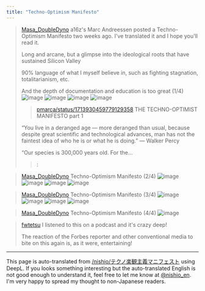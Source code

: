 ```yaml
---
title: "Techno-Optimism Manifesto"
---
```


> [Masa_DoubleDyno](https://twitter.com/Masa_DoubleDyno/status/1718807823847702996/photo/1) a16z's Marc Andreessen posted a Techno-Optimism Manifesto two weeks ago. I've translated it and I hope you'll read it.
>
>  Long and arcane, but a glimpse into the ideological roots that have sustained Silicon Valley
>
>  90% language of what I myself believe in, such as fighting stagnation, totalitarianism, etc.
>
>  And the depth of documentation and education is too great (1/4)
>  ![image](https://pbs.twimg.com/media/F9pumZ1bUAA05sX?format=jpg&name=900x900#.png) ![image](https://pbs.twimg.com/media/F9pumZ5aYAAIIvU?format=jpg&name=900x900#.png) ![image](https://pbs.twimg.com/media/F9pumZ8bUAAn6yh?format=jpg&name=900x900#.png) ![image](https://pbs.twimg.com/media/F9pumZzacAAiA47?format=jpg&name=900x900#.png)
>  >[pmarca/status/1713930459779129358](https://twitter.com/pmarca/status/1713930459779129358/status/1713930459779129358) THE TECHNO-OPTIMIST MANIFESTO part 1
>
>  “You live in a deranged age — more deranged than usual, because despite great scientific and technological advances, man has not the faintest idea of who he is or what he is doing.”
>  — Walker Percy
>
>  “Our species is 300,000 years old. For the…
>  >:



> [Masa_DoubleDyno](https://twitter.com/Masa_DoubleDyno/status/1718808006287339863) Techno-Optimism Manifesto (2/4)
>  ![image](https://pbs.twimg.com/media/F9puxGPasAA07zd?format=jpg&name=900x900#.png) ![image](https://pbs.twimg.com/media/F9puxGMa4AAIDmq?format=jpg&name=900x900#.png) ![image](https://pbs.twimg.com/media/F9puxGMbkAAN6eR?format=jpg&name=900x900#.png) ![image](https://pbs.twimg.com/media/F9puxGPbcAAb9FF?format=jpg&name=900x900#.png)

> [Masa_DoubleDyno](https://twitter.com/Masa_DoubleDyno/status/1718808715921690911) Techno-Optimism Manifesto (3/4)
>  ![image](https://pbs.twimg.com/media/F9pvZftbUAA0Ff2?format=jpg&name=900x900#.png) ![image](https://pbs.twimg.com/media/F9pvZfpbEAAj6Jt?format=jpg&name=900x900#.png) ![image](https://pbs.twimg.com/media/F9pvZfnbgAEV6SR?format=jpg&name=900x900#.png) ![image](https://pbs.twimg.com/media/F9pvZftbQAA3RBY?format=jpg&name=900x900#.png)

> [Masa_DoubleDyno](https://twitter.com/Masa_DoubleDyno/status/1718808864546811951) Techno-Optimism Manifesto (4/4)
>  ![image](https://pbs.twimg.com/media/F9pvjUVa8AEvlat?format=jpg&name=medium#.png)

> [fwtetsu](https://twitter.com/fwtetsu/status/1718963477753278669) I listened to this on a podcast and it's crazy deep!
>
>  The reaction of the Forbes reporter and other conventional media to bite on this again is, as it were, entertaining!


---
This page is auto-translated from [/nishio/テクノ楽観主義マニフェスト](https://scrapbox.io/nishio/テクノ楽観主義マニフェスト) using DeepL. If you looks something interesting but the auto-translated English is not good enough to understand it, feel free to let me know at [@nishio_en](https://twitter.com/nishio_en). I'm very happy to spread my thought to non-Japanese readers.